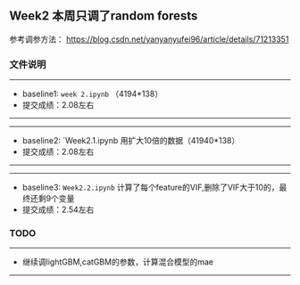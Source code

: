 ## Week2 本周只调了random forests
参考调参方法： https://blog.csdn.net/yanyanyufei96/article/details/71213351
### 文件说明
--- 
- baseline1: `week 2.ipynb` （4194*138）
- 提交成绩：2.08左右
--- 
--- 
- baseline2: `Week2.1.ipynb 
用扩大10倍的数据（41940*138）
- 提交成绩：2.08左右
---
--- 
- baseline3: `Week2.2.ipynb` 
计算了每个feature的VIF,删除了VIF大于10的，最终还剩9个变量
- 提交成绩：2.54左右


### TODO
---
- 继续调lightGBM,catGBM的参数，计算混合模型的mae
--- 

